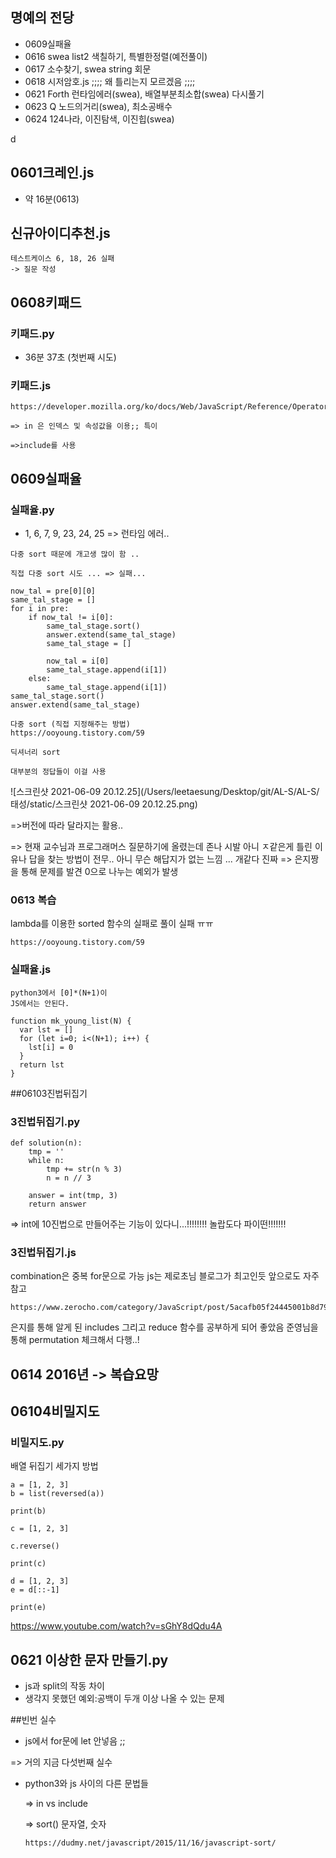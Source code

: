 ## 명예의 전당

- 0609실패율
- 0616 swea list2 색칠하기, 특별한정렬(예전풀이)
- 0617 소수찾기, swea string 회문
- 0618 시저암호.js ;;;; 왜 틀리는지 모르겠음 ;;;;
- 0621 Forth 런타임에러(swea), 배열부분최소합(swea) 다시풀기
- 0623 Q 노드의거리(swea), 최소공배수
- 0624 124나라, 이진탐색, 이진힙(swea)


d
## 0601크레인.js

- 약 16분(0613)



## 신규아이디추천.js

```
테스트케이스 6, 18, 26 실패
-> 질문 작성
```

## 0608키패드

### 키패드.py

- 36분 37초 (첫번째 시도)

### 키패드.js

```
https://developer.mozilla.org/ko/docs/Web/JavaScript/Reference/Operators/in

=> in 은 인덱스 및 속성값을 이용;; 특이 

=>include를 사용
```



## 0609실패율

### 실패율.py

- 1, 6, 7, 9, 23, 24, 25 => 런타임 에러..

```
다중 sort 때문에 개고생 많이 함 ..

직접 다중 sort 시도 ... => 실패...

now_tal = pre[0][0]
same_tal_stage = []
for i in pre:
    if now_tal != i[0]:
        same_tal_stage.sort()
        answer.extend(same_tal_stage)
        same_tal_stage = []

        now_tal = i[0]
        same_tal_stage.append(i[1])
    else:
        same_tal_stage.append(i[1])
same_tal_stage.sort()
answer.extend(same_tal_stage)
```

```
다중 sort (직접 지정해주는 방법)
https://ooyoung.tistory.com/59

```

```
딕셔너리 sort

대부분의 정답들이 이걸 사용
```

![스크린샷 2021-06-09 20.12.25](/Users/leetaesung/Desktop/git/AL-S/AL-S/태성/static/스크린샷 2021-06-09 20.12.25.png)

=>버전에 따라 달라지는 활용..



=> 현재 교수님과 프로그래머스 질문하기에 올렸는데 존나 시발 아니 ㅈ같은게 틀린 이유나 답을 찾는 방법이 전무.. 아니 무슨 해답지가 없는 느낌 ... 개같다 진짜 => 은지짱을 통해 문제를 발견 0으로 나누는 예외가 발생

### 0613 복습

lambda를 이용한 sorted 함수의 실패로 풀이 실패 ㅠㅠ

```
https://ooyoung.tistory.com/59
```

### 실패율.js

```
python3에서 [0]*(N+1)이
JS에서는 안된다.

function mk_young_list(N) {
  var lst = []
  for (let i=0; i<(N+1); i++) {
    lst[i] = 0
  }
  return lst
}
```





##06103진법뒤집기 

### 3진법뒤집기.py 
```
def solution(n):
    tmp = ''
    while n:
        tmp += str(n % 3)
        n = n // 3

    answer = int(tmp, 3)
    return answer
```
=> int에 10진법으로 만들어주는 기능이 있다니...!!!!!!!! 놀랍도다 파이떤!!!!!!!

### 3진법뒤집기.js
combination은 중복 for문으로 가능
js는 제로초님 블로그가 최고인듯 앞으로도 자주 참고
```
https://www.zerocho.com/category/JavaScript/post/5acafb05f24445001b8d796d
```
은지를 통해 알게 된 includes
그리고 reduce 함수를 공부하게 되어 좋았음
준영님을 통해 permutation 체크해서 다행..!

## 0614 2016년 -> 복습요망



## 06104비밀지도

### 비밀지도.py 

배열 뒤집기 세가지 방법

```
a = [1, 2, 3]
b = list(reversed(a))

print(b)

c = [1, 2, 3]

c.reverse()

print(c)

d = [1, 2, 3]
e = d[::-1]

print(e)
```

https://www.youtube.com/watch?v=sGhY8dQdu4A



## 0621 이상한 문자 만들기.py

- js과 split의 작동 차이 
- 생각지 못했던 예외:공백이 두개 이상 나올 수 있는 문제

##빈번 실수

- js에서 for문에 let 안넣음 ;;

=> 거의 지금 다섯번째 실수 



- python3와 js 사이의 다른 문법들 

  => in vs include
  
  => sort() 문자열, 숫자
  
  ```
  https://dudmy.net/javascript/2015/11/16/javascript-sort/
  ```
  
  